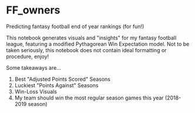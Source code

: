 # FF_owners
Predicting fantasy football end of year rankings (for fun!)

This notebook generates visuals and "insights" for my fantasy football league, featuring a modified Pythagorean Win Expectation model.
Not to be taken seriously, this notebook does not contain ideal formatting or procedure, enjoy!

Some takeaways are...
1. Best "Adjusted Points Scored" Seasons
2. Luckiest "Points Against" Seasons
3. Win-Loss Visuals
4. My team should win the most regular season games this year (2018-2019 season)
